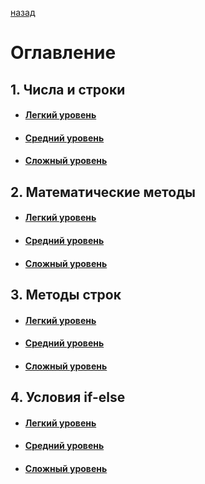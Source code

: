 [назад](./README.md)

# Оглавление

## 1. Числа и строки

- #### [Легкий уровень](pages/string&number/levelLite.md)
- #### [Средний уровень](pages/string&number/levelMedium.md)
- #### [Сложный уровень](pages/string&number/levelHard.md)


## 2. Математические методы

- #### [Легкий уровень](pages/mathmethod/levelLite.md)
- #### [Средний уровень](pages/mathmethod/levelMedium.md)
- #### [Сложный уровень](pages/mathmethod/levelHard.md)


## 3. Методы строк

- #### [Легкий уровень](pages/stringmethod/levelLite.md)
- #### [Средний уровень](pages/stringmethod/levelMedium.md)
- #### [Сложный уровень](pages/stringmethod/levelHard.md)


## 4. Условия if-else

- #### [Легкий уровень](pages/conditionIfElse/levelLite.md)
- #### [Средний уровень](pages/conditionIfElse/levelMedium.md)
- #### [Сложный уровень](pages/conditionIfElse/levelHard.md)